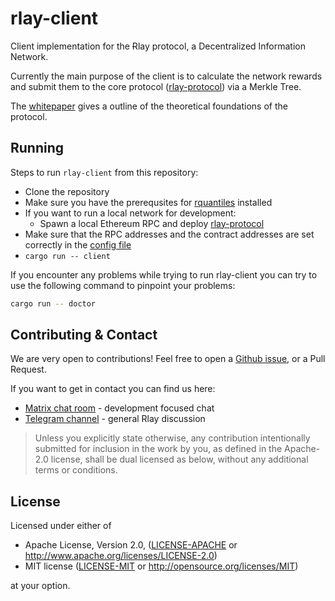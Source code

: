 # rlay-client

Client implementation for the Ɍlay protocol, a Decentralized Information Network.

Currently the main purpose of the client is to calculate the network rewards and submit them to the core protocol ([rlay-protocol][rlay-protocol-github]) via a Merkle Tree.

The [whitepaper][rlay-whitepaper] gives a outline of the theoretical foundations of the protocol.

## Running

Steps to run `rlay-client` from this repository:

  - Clone the repository
  - Make sure you have the prerequsites for [rquantiles][rquantiles-github] installed
  - If you want to run a local network for development:
    - Spawn a local Ethereum RPC and deploy [rlay-protocol][rlay-protocol-github]
  - Make sure that the RPC addresses and the contract addresses are set correctly in the [config file][rlay-config-file]
  - `cargo run -- client`


If you encounter any problems while trying to run rlay-client you can try to use the following command to pinpoint your problems:
```bash
cargo run -- doctor
```


## Contributing & Contact

We are very open to contributions! Feel free to open a [Github issue][github-issues], or a Pull Request.

If you want to get in contact you can find us here:

  - [Matrix chat room][matrix-chat] - development focused chat
  - [Telegram channel][telegram-chat] - general Rlay discussion

> Unless you explicitly state otherwise, any contribution intentionally submitted for inclusion in the work by you, as defined in the Apache-2.0 license, shall be dual licensed as below, without any additional terms or conditions.

## License

Licensed under either of

  * Apache License, Version 2.0, ([LICENSE-APACHE](LICENSE-APACHE) or http://www.apache.org/licenses/LICENSE-2.0)
  * MIT license ([LICENSE-MIT](LICENSE-MIT) or http://opensource.org/licenses/MIT)

at your option.

[rlay-config-file]: ./rlay.config.toml
[rquantiles-github]: https://github.com/hobofan/rquantiles
[github-issues]: https://github.com/rlay-project/rlay-client/issues
[matrix-chat]: https://matrix.to/#/#rlay:matrix.org
[rlay-protocol-github]: https://github.com/rlay-project/rlay-protocol
[rlay-whitepaper]: https://rlay.com/rlay-whitepaper.pdf
[telegram-chat]: https://t.me/rlay_official
